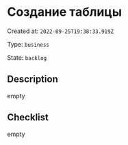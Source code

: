 # Создание таблицы

Created at: `2022-09-25T19:38:33.919Z`

Type: `business`

State: `backlog`

## Description
empty

## Checklist
empty
